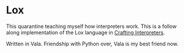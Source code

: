 Lox
===

This quarantine teaching myself how interpreters work. This is a follow along implementation
of the Lox language in [Crafting Interpreters](https://www.craftinginterpreters.com/).

Written in Vala. Friendship with Python over, Vala is my best friend now.

